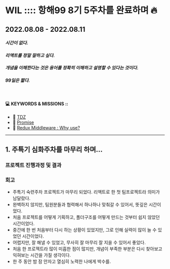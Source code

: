 # WIL :::: 항해99 8기 5주차를 완료하며 🔥 
## 2022.08.08 - 2022.08.11
#### **_시간이 없다._**
#### **_리액트를 정말 잘하고 싶다._**
#### **_개념을 이해한다는 것은 용어를 정확히 이해하고 설명할 수 있다는 것이다._**
#### **_99일은 짧다._**
<br />

#### 💻 KEYWORDS & MISSIONS :: 
* 📌 [TDZ](https://github.com/YooJinRa/til/blob/main/Javascript/TDZ.md)
* 📌 [Promise](https://github.com/YooJinRa/til/tree/main/Javascript/Promise.md)
* 📌 [Redux Middleware : Why use?](https://github.com/YooJinRa/til/tree/main/ReactJS/ReduxMiddleware.md)


-----

## 1. 주특기 심화주차를 마무리 하며...
### 프로젝트 진행과정 및 결과


### 회고
- 주특기 숙련주차 프로젝트가 마무리 되었다. 리액트로 한 첫 팀프로젝트라 의미가 남달랐다.
- 완벽하지 않지만, 팀원분들과 협력해서 하나하나 맞춰갈 수 있어서, 뜻깊은 시간이었다. 
- 처음 프로젝트를 어떻게 기획하고, 폴더구조를 어떻게 만드는 것부터 쉽지 않았던 시간이었다.
- 중간에 한 번 처음부터 다시 하는 상황이 있었지만, 그로 인해 실력이 많이 늘 수 있었던 시간이었다. 
- 어렵지만, 잘 해낼 수 있었고, 무사히 잘 마무리 잘 지을 수 있어서 좋았다. 
- 처음 한 프로젝트라 많이 미흡한 점이 많지만, 개념이 부족한 부분은 다시 찾아보고 익혀보는 시간을 가질 생각이다. 
- 한 주 동안 밤 잠 안자고 열심히 노력한 나에게 박수를.